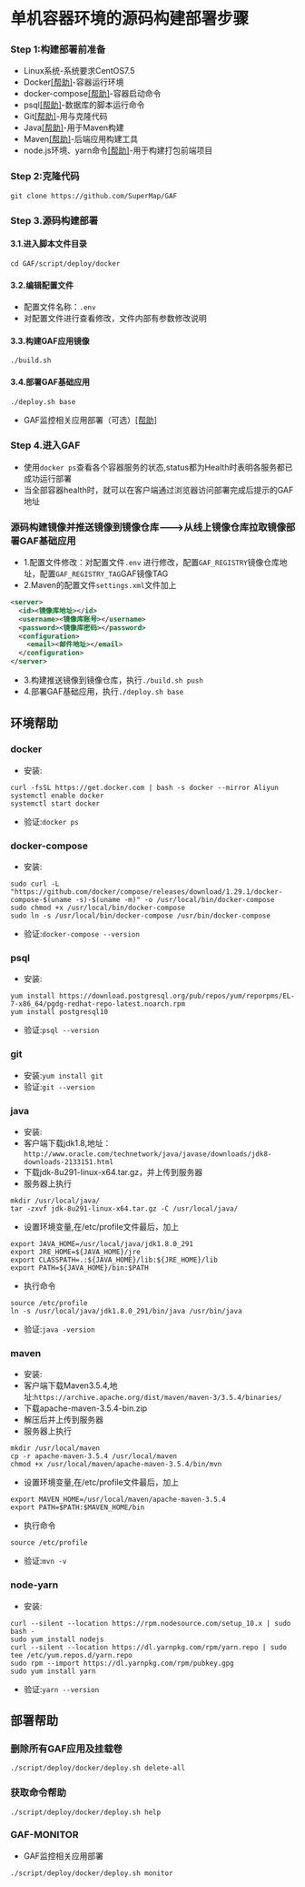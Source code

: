 # 单机容器环境的源码构建部署步骤

### Step 1:构建部署前准备

- Linux系统-系统要求CentOS7.5
- Docker[[帮助]](#docker)-容器运行环境
- docker-compose[[帮助]](#docker-compose)-容器启动命令
- psql[[帮助]](#psql)-数据库的脚本运行命令
- Git[[帮助]](#git)-用与克隆代码
- Java[[帮助]](#java)-用于Maven构建
- Maven[[帮助]](#maven)-后端应用构建工具
- node.js环境、yarn命令[[帮助]](#node-yarn)-用于构建打包前端项目

### Step 2:克隆代码

`git clone https://github.com/SuperMap/GAF`

### Step 3.源码构建部署
#### 3.1.进入脚本文件目录

`cd GAF/script/deploy/docker`

#### 3.2.编辑配置文件

- 配置文件名称：`.env`
- 对配置文件进行查看修改，文件内部有参数修改说明


#### 3.3.构建GAF应用镜像

`./build.sh`

#### 3.4.部署GAF基础应用

`./deploy.sh base`

- GAF监控相关应用部署（可选）[[帮助]](#GAF-MONITOR) 

### Step 4.进入GAF
- 使用`docker ps`查看各个容器服务的状态,status都为Health时表明各服务都已成功运行部署
- 当全部容器health时，就可以在客户端通过浏览器访问部署完成后提示的GAF地址

### 源码构建镜像并推送镜像到镜像仓库--->从线上镜像仓库拉取镜像部署GAF基础应用
- 1.配置文件修改：对配置文件`.env` 进行修改，配置`GAF_REGISTRY`镜像仓库地址，配置`GAF_REGISTRY_TAG`GAF镜像TAG
- 2.Maven的配置文件`settings.xml`文件加上
```xml
<server>
  <id><镜像库地址></id>
  <username><镜像库账号></username>
  <password><镜像库密码></password>
  <configuration>
    <email><邮件地址></email>
  </configuration>
</server>
```
- 3.构建推送镜像到镜像仓库，执行`./build.sh push`
- 4.部署GAF基础应用，执行`./deploy.sh base`


## 环境帮助
### docker
- 安装: 
```
curl -fsSL https://get.docker.com | bash -s docker --mirror Aliyun
systemctl enable docker
systemctl start docker
```
- 验证:`docker ps`
### docker-compose
- 安装:
```
sudo curl -L "https://github.com/docker/compose/releases/download/1.29.1/docker-compose-$(uname -s)-$(uname -m)" -o /usr/local/bin/docker-compose
sudo chmod +x /usr/local/bin/docker-compose
sudo ln -s /usr/local/bin/docker-compose /usr/bin/docker-compose
```
- 验证:`docker-compose --version`
### psql
- 安装:
```
yum install https://download.postgresql.org/pub/repos/yum/reporpms/EL-7-x86_64/pgdg-redhat-repo-latest.noarch.rpm
yum install postgresql10
```
- 验证:`psql --version`
### git
- 安装:`yum install git`
- 验证:`git --version`
### java
- 安装:
- 客户端下载jdk1.8,地址：`http://www.oracle.com/technetwork/java/javase/downloads/jdk8-downloads-2133151.html`
- 下载jdk-8u291-linux-x64.tar.gz，并上传到服务器
- 服务器上执行
```
mkdir /usr/local/java/
tar -zxvf jdk-8u291-linux-x64.tar.gz -C /usr/local/java/
```
- 设置环境变量,在/etc/profile文件最后，加上
```
export JAVA_HOME=/usr/local/java/jdk1.8.0_291
export JRE_HOME=${JAVA_HOME}/jre
export CLASSPATH=.:${JAVA_HOME}/lib:${JRE_HOME}/lib
export PATH=${JAVA_HOME}/bin:$PATH
```
- 执行命令
```
source /etc/profile
ln -s /usr/local/java/jdk1.8.0_291/bin/java /usr/bin/java
```
- 验证:`java -version`
### maven
- 安装:
- 客户端下载Maven3.5.4,地址:`https://archive.apache.org/dist/maven/maven-3/3.5.4/binaries/`
- 下载apache-maven-3.5.4-bin.zip
- 解压后并上传到服务器
- 服务器上执行
```
mkdir /usr/local/maven
cp -r apache-maven-3.5.4 /usr/local/maven
chmod +x /usr/local/maven/apache-maven-3.5.4/bin/mvn
```
- 设置环境变量,在/etc/profile文件最后，加上
```
export MAVEN_HOME=/usr/local/maven/apache-maven-3.5.4
export PATH=$PATH:$MAVEN_HOME/bin
```
- 执行命令
```
source /etc/profile
```
- 验证:`mvn -v`

### node-yarn
- 安装:
```
curl --silent --location https://rpm.nodesource.com/setup_10.x | sudo bash -
sudo yum install nodejs
curl --silent --location https://dl.yarnpkg.com/rpm/yarn.repo | sudo tee /etc/yum.repos.d/yarn.repo
sudo rpm --import https://dl.yarnpkg.com/rpm/pubkey.gpg
sudo yum install yarn
```
- 验证:`yarn --version`
## 部署帮助
### 删除所有GAF应用及挂载卷
`./script/deploy/docker/deploy.sh delete-all`
### 获取命令帮助
`./script/deploy/docker/deploy.sh help`
### GAF-MONITOR
- GAF监控相关应用部署
```
./script/deploy/docker/deploy.sh monitor
```